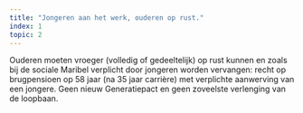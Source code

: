 ```yaml
---
title: "Jongeren aan het werk, ouderen op rust."
index: 1
topic: 2
---
```

Ouderen moeten vroeger (volledig of gedeeltelijk) op rust kunnen en zoals bij de sociale Maribel verplicht door jongeren worden vervangen: recht op brugpensioen op 58 jaar (na 35 jaar carrière) met verplichte aanwerving van een jongere. Geen nieuw Generatiepact en geen zoveelste verlenging van de loopbaan.
